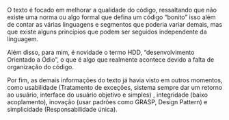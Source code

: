 O texto é focado em melhorar a qualidade do código, ressaltando que não existe uma norma ou algo formal que defina um código “bonito” isso além de contar as várias linguagens e segmentos que poderia variar demais, mas que existe alguns princípios que podem ser seguidos independente da linguagem.

Além disso, para mim, é novidade o termo HDD, “desenvolvimento Orientado a Ódio”, o que é algo que realmente acontece devido a falta de organização do código.

Por fim, as demais informações do texto já havia visto em outros momentos, como usabilidade (Tratamento de exceções, sistema sempre dar um retorno ao usuário, interface do usuário objetivo e simples) , integridade (baixo acoplamento), inovação (usar padrões como GRASP, Design Pattern) e simplicidade (Responsabilidade única). 
